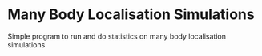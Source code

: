 # Many Body Localisation Simulations
Simple program to run and do statistics on many body localisation simulations
